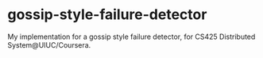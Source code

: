 # gossip-style-failure-detector
My implementation for a gossip style failure detector, for CS425 Distributed System@UIUC/Coursera. 
